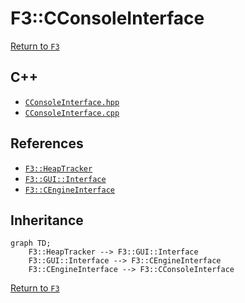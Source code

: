 # F3::CConsoleInterface

[Return to `F3`](/docs/F3.md)

## C++

- [`CConsoleInterface.hpp`](/c++/include/CConsoleInterface.hpp)
- [`CConsoleInterface.cpp`](/c++/source/CConsoleInterface.cpp)

## References

- [`F3::HeapTracker`](/docs/F3/HeapTracker.md)
- [`F3::GUI::Interface`](/docs/F3/GUI/Interface.md)
- [`F3::CEngineInterface`](/docs/F3/CEngineInterface.md)

## Inheritance

```mermaid
graph TD;
    F3::HeapTracker --> F3::GUI::Interface
    F3::GUI::Interface --> F3::CEngineInterface
    F3::CEngineInterface --> F3::CConsoleInterface
```

[Return to `F3`](/docs/F3.md)